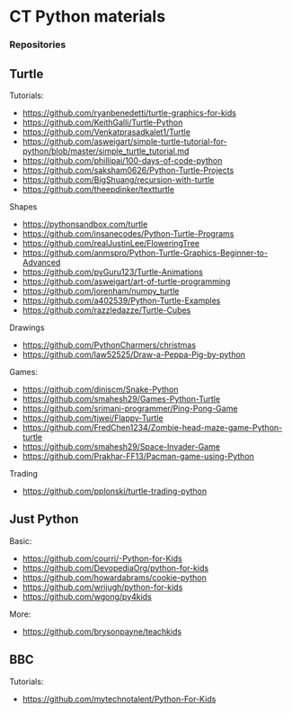 # CT Python materials

### Repositories

## Turtle

Tutorials:
* https://github.com/ryanbenedetti/turtle-graphics-for-kids
* https://github.com/KeithGalli/Turtle-Python
* https://github.com/Venkatprasadkalet1/Turtle
* https://github.com/asweigart/simple-turtle-tutorial-for-python/blob/master/simple_turtle_tutorial.md
* https://github.com/phillipai/100-days-of-code-python
* https://github.com/saksham0626/Python-Turtle-Projects
* https://github.com/BigShuang/recursion-with-turtle
* https://github.com/theepdinker/textturtle

Shapes
* https://pythonsandbox.com/turtle
* https://github.com/insanecodes/Python-Turtle-Programs
* https://github.com/realJustinLee/FloweringTree
* https://github.com/anmspro/Python-Turtle-Graphics-Beginner-to-Advanced
* https://github.com/pyGuru123/Turtle-Animations
* https://github.com/asweigart/art-of-turtle-programming
* https://github.com/jorenham/numpy_turtle
* https://github.com/a402539/Python-Turtle-Examples
* https://github.com/razzledazze/Turtle-Cubes

Drawings
* https://github.com/PythonCharmers/christmas
* https://github.com/law52525/Draw-a-Peppa-Pig-by-python

Games:
* https://github.com/diniscm/Snake-Python
* https://github.com/smahesh29/Games-Python-Turtle
* https://github.com/srimani-programmer/Ping-Pong-Game
* https://github.com/tjwei/Flappy-Turtle
* https://github.com/FredChen1234/Zombie-head-maze-game-Python-turtle
* https://github.com/smahesh29/Space-Invader-Game
* https://github.com/Prakhar-FF13/Pacman-game-using-Python

Trading
* https://github.com/pplonski/turtle-trading-python

## Just Python

Basic:
* https://github.com/courri/-Python-for-Kids
* https://github.com/DevopediaOrg/python-for-kids
* https://github.com/howardabrams/cookie-python
* https://github.com/wrijugh/python-for-kids
* https://github.com/wgong/py4kids

More:
* https://github.com/brysonpayne/teachkids

## BBC

Tutorials:
* https://github.com/mytechnotalent/Python-For-Kids
